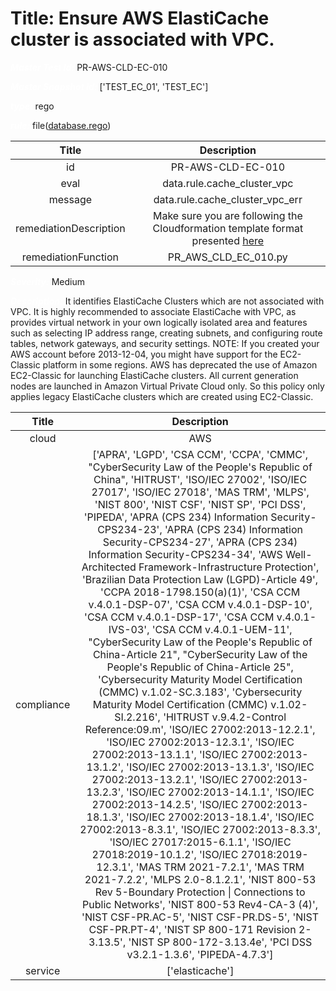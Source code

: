 



# Title: Ensure AWS ElastiCache cluster is associated with VPC.


***<font color="white">Master Test Id:</font>*** PR-AWS-CLD-EC-010

***<font color="white">Master Snapshot Id:</font>*** ['TEST_EC_01', 'TEST_EC']

***<font color="white">type:</font>*** rego

***<font color="white">rule:</font>*** file([database.rego])  
  
  
  
  

|Title|Description|
| :---: | :---: |
|id|PR-AWS-CLD-EC-010|
|eval|data.rule.cache_cluster_vpc|
|message|data.rule.cache_cluster_vpc_err|
|remediationDescription|Make sure you are following the Cloudformation template format presented <a href='https://boto3.amazonaws.com/v1/documentation/api/latest/reference/services/elasticache.html#ElastiCache.Client.describe_replication_groups' target='_blank'>here</a>|
|remediationFunction|PR_AWS_CLD_EC_010.py|


***<font color="white">Severity:</font>*** Medium

***<font color="white">Description:</font>*** It identifies ElastiCache Clusters which are not associated with VPC. It is highly recommended to associate ElastiCache with VPC, as provides virtual network in your own logically isolated area and features such as selecting IP address range, creating subnets, and configuring route tables, network gateways, and security settings. NOTE: If you created your AWS account before 2013-12-04, you might have support for the EC2-Classic platform in some regions. AWS has deprecated the use of Amazon EC2-Classic for launching ElastiCache clusters. All current generation nodes are launched in Amazon Virtual Private Cloud only. So this policy only applies legacy ElastiCache clusters which are created using EC2-Classic.  
  
  

|Title|Description|
| :---: | :---: |
|cloud|AWS|
|compliance|['APRA', 'LGPD', 'CSA CCM', 'CCPA', 'CMMC', "CyberSecurity Law of the People's Republic of China", 'HITRUST', 'ISO/IEC 27002', 'ISO/IEC 27017', 'ISO/IEC 27018', 'MAS TRM', 'MLPS', 'NIST 800', 'NIST CSF', 'NIST SP', 'PCI DSS', 'PIPEDA', 'APRA (CPS 234) Information Security-CPS234-23', 'APRA (CPS 234) Information Security-CPS234-27', 'APRA (CPS 234) Information Security-CPS234-34', 'AWS Well-Architected Framework-Infrastructure Protection', 'Brazilian Data Protection Law (LGPD)-Article 49', 'CCPA 2018-1798.150(a)(1)', 'CSA CCM v.4.0.1-DSP-07', 'CSA CCM v.4.0.1-DSP-10', 'CSA CCM v.4.0.1-DSP-17', 'CSA CCM v.4.0.1-IVS-03', 'CSA CCM v.4.0.1-UEM-11', "CyberSecurity Law of the People's Republic of China-Article 21", "CyberSecurity Law of the People's Republic of China-Article 25", 'Cybersecurity Maturity Model Certification (CMMC) v.1.02-SC.3.183', 'Cybersecurity Maturity Model Certification (CMMC) v.1.02-SI.2.216', 'HITRUST v.9.4.2-Control Reference:09.m', 'ISO/IEC 27002:2013-12.2.1', 'ISO/IEC 27002:2013-12.3.1', 'ISO/IEC 27002:2013-13.1.1', 'ISO/IEC 27002:2013-13.1.2', 'ISO/IEC 27002:2013-13.1.3', 'ISO/IEC 27002:2013-13.2.1', 'ISO/IEC 27002:2013-13.2.3', 'ISO/IEC 27002:2013-14.1.1', 'ISO/IEC 27002:2013-14.2.5', 'ISO/IEC 27002:2013-18.1.3', 'ISO/IEC 27002:2013-18.1.4', 'ISO/IEC 27002:2013-8.3.1', 'ISO/IEC 27002:2013-8.3.3', 'ISO/IEC 27017:2015-6.1.1', 'ISO/IEC 27018:2019-10.1.2', 'ISO/IEC 27018:2019-12.3.1', 'MAS TRM 2021-7.2.1', 'MAS TRM 2021-7.2.2', 'MLPS 2.0-8.1.2.1', 'NIST 800-53 Rev 5-Boundary Protection \| Connections to Public Networks', 'NIST 800-53 Rev4-CA-3 (4)', 'NIST CSF-PR.AC-5', 'NIST CSF-PR.DS-5', 'NIST CSF-PR.PT-4', 'NIST SP 800-171 Revision 2-3.13.5', 'NIST SP 800-172-3.13.4e', 'PCI DSS v3.2.1-1.3.6', 'PIPEDA-4.7.3']|
|service|['elasticache']|



[database.rego]: https://github.com/prancer-io/prancer-compliance-test/tree/master/aws/cloud/database.rego
